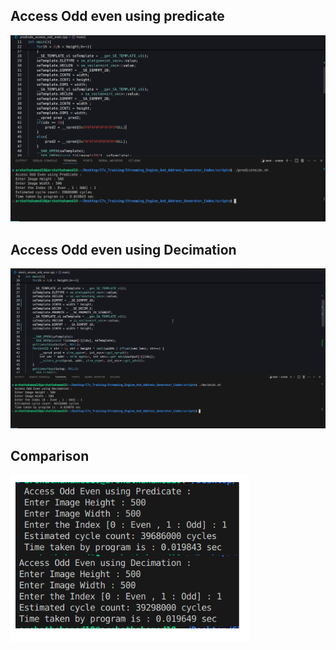 ## Access Odd even using predicate
![alt text](image-12.png)
## Access Odd even using Decimation
![alt text](image-11.png)
## Comparison
![alt text](image-13.png)